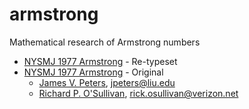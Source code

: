 # armstrong
Mathematical research of Armstrong numbers

+ [NYSMJ 1977 Armstrong][1] - Re-typeset
+ [NYSMJ 1977 Armstrong][2] - Original
    + [James V. Peters][3], [jpeters@liu.edu][4]
    + [Richard P. O'Sullivan][5], [rick.osullivan@verizon.net][6]

<!-- References -->

[1]: https://github.com/patrodyne/armstrong/blob/main/nysmj/NYSMJ-1977-Armstrong.pdf
[2]: https://github.com/patrodyne/armstrong/blob/main/doc/NYSMJ-Armstrong.pdf
[3]: https://www.uucsr.org/people/jim-peters/
[4]: mailto:jpeters@liu.edu
[5]: https://github.com/patrodyne
[6]: mailto:rick.osullivan@verizon.net
